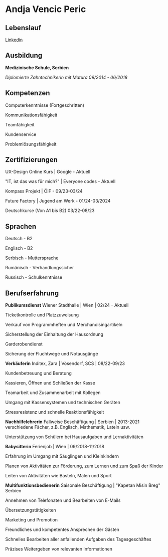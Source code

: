 # Andja Vencic Peric
## Lebenslauf
[Linkedin](www.linkedin.com/in/andja-vencic-peric)
## Ausbildung
**Medizinische Schule, Serbien**

*Diplomierte Zahntechnikerin mit Matura
09/2014 - 06/2018*
## Kompetenzen
Computerkenntnisse (Fortgeschritten)

Kommunikationsfähigkeit

Teamfähigkeit

Kundenservice

Problemlösungsfähigkeit
## Zertifizierungen
UX-Design Online Kurs | Google - Aktuell

"IT, ist das was für mich?" | Everyone codes - Aktuell

Kompass Projekt | ÖIF - 09/23-03/24

Future Factory | Jugend am Werk - 01/24-03/2024

Deutschkurse (Von A1 bis B2) 03/22-08/23
## Sprachen
Deutsch - B2

Englisch - B2

Serbisch - Muttersprache

Rumänisch - Verhandlungssicher

Russisch - Schulkenntnisse
## Berufserfahrung

**Publikumsdienst**
Wiener Stadthalle | Wien | 02/24 - Aktuell

Ticketkontrolle und Platzzuweisung

Verkauf von Programmheften und Merchandisingartikeln

Sicherstellung der Einhaltung der Hausordnung

Garderobendienst

Sicherung der Fluchtwege und Notausgänge

**Verkäuferin**
Inditex, Zara | Vösendorf, SCS | 08/22-09/23

Kundenbetreuung und Beratung


Kassieren, Öffnen und Schließen der Kasse

Teamarbeit und Zusammenarbeit mit Kollegen

Umgang mit Kassensystemen und technischen Geräten

Stressresistenz und schnelle Reaktionsfähigkeit

**Nachhilfelehrerin**
Fallweise Beschäftigung | Serbien | 2013-2021
verschiedene Fächer, z.B. Englisch, Mathematik, Latein usw.

Unterstützung von Schülern bei Hausaufgaben und Lernaktivitäten

**Babysitterin**
Ferienjob | Wien | 09/2018-11/2018

Erfahrung im Umgang mit Säuglingen und Kleinkindern

Planen von Aktivitäten zur Förderung, zum Lernen und zum Spaß der Kinder

Leiten von Aktivitäten wie Basteln, Malen und Sport

**Multifunktionsbedienerin**
Saisonale Beschäftigung | "Kapetan Misin Breg" Serbien

Annehmen von Telefonaten und Bearbeiten von E-Mails

Übersetzungstätigkeiten

Marketing und Promotion

Freundliches und kompetentes Ansprechen der Gästen

Schnelles Bearbeiten aller anfallenden Aufgaben des Tagesgeschäftes

Präzises Weitergeben von relevanten Informationen
